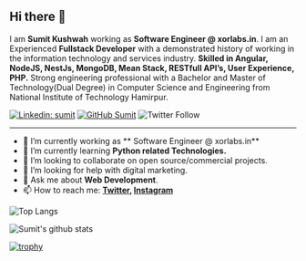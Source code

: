 ## Hi there 👋

I am **Sumit Kushwah** working as **Software Engineer @ xorlabs.in**. I am an Experienced **Fullstack Developer** with a demonstrated history of working in the information technology and services industry. **Skilled in Angular, NodeJS, NestJs, MongoDB, Mean Stack, RESTfull API’s, User Experience, PHP.** Strong engineering professional with a Bachelor and Master of Technology(Dual Degree) in Computer Science and Engineering from National Institute of Technology Hamirpur.

[![Linkedin: sumit](https://img.shields.io/badge/-sumit-blue?style=flat-square&logo=Linkedin&logoColor=white&link=https://www.linkedin.com/in/sumit-kushwah/)](https://www.linkedin.com/in/sumit-kushwah/)
[![GitHub Sumit](https://img.shields.io/github/followers/sumit-kushwah?label=follow&style=social)](https://github.com/sumit-kushwah)
![Twitter Follow](https://img.shields.io/twitter/follow/ksumit100?style=social)

---

- 🔭 I’m currently working as ** Software Engineer @ xorlabs.in**
- 🌱 I’m currently learning **Python related Technologies.**
- 👯 I’m looking to collaborate on open source/commercial projects.
- 🤔 I’m looking for help with digital marketing.
- 💬 Ask me about **Web Development**.
- 📫 How to reach me:
  **[Twitter](https://twitter.com/ksumit100), [Instagram](https://instagram.com/codesurface)**

![Top Langs](https://github-readme-stats.vercel.app/api/top-langs/?username=sumit-kushwah&layout=compact&theme=dark&hide_border=true)

![Sumit's github stats](https://github-readme-stats.vercel.app/api?username=sumit-kushwah&show_icons=true&hide_border=true&theme=dark)

[![trophy](https://github-profile-trophy.vercel.app/?username=sumit-kushwah)](https://github.com/sumit-kushwah/github-profile-trophy)